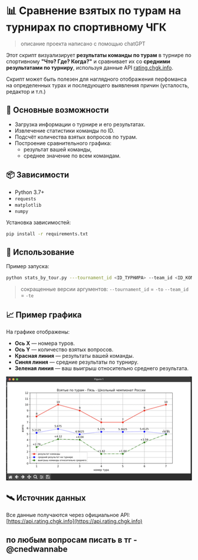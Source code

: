# 📊 Сравнение взятых по турам на турнирах по спортивному ЧГК

> описание проекта написано с помощью chatGPT

Этот скрипт визуализирует **результаты команды по турам** в турнире по спортивному **"Что? Где? Когда?"** и сравнивает их со **средними результатами по турниру**, используя данные API [rating.chgk.info](https://rating.chgk.info).

Скрипт может быть полезен для наглядного отображения перфоманса на определенных турах и последующего выявления причин (усталость, редактор и т.п.) 

## 🔧 Основные возможности

- Загрузка информации о турнире и его результатах.
- Извлечение статистики команды по ID.
- Подсчёт количества взятых вопросов по турам.
- Построение сравнительного графика:
  - результат вашей команды,
  - среднее значение по всем командам.

## 📦 Зависимости

- Python 3.7+
- `requests`
- `matplotlib`
- `numpy`

Установка зависимостей:
```bash
pip install -r requirements.txt
````

## 🚀 Использование

Пример запуска:

```bash
python stats_by_tour.py ---tournament_id <ID_ТУРНИРА> --team_id <ID_КОМАНДЫ>
```
> сокращенные версии аргументов:
> `--tournament_id` = `-to`
> `--team_id` = `-te`

## 📈 Пример графика

На графике отображены:

* **Ось X** — номера туров.
* **Ось Y** — количество взятых вопросов.
* **Красная линия** — результаты вашей команды.
* **Синяя линия** — средние результаты по турниру.
* **Зеленая линия** — ваш выигрыш относительно среднего результата.

![img.png](img.png)

## 🛰 Источник данных

Все данные получаются через официальное API:
[https://api.rating.chgk.info](https://api.rating.chgk.info)

## по любым вопросам писать в тг - @cnedwannabe
